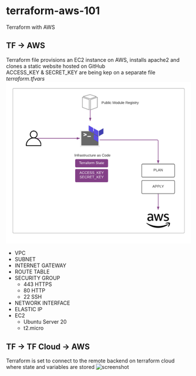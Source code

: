 # terraform-aws-101
Terraform with AWS

## TF -> AWS
Terraform file provisions an EC2 instance on AWS, installs apache2 and clones a static website hosted on GitHub  
ACCESS_KEY & SECRET_KEY are being kep on a separate file <i>terraform.tfvars</i>
![screenshot](/github/TF-AWS.png)
- VPC  
- SUBNET  
- INTERNET GATEWAY  
- ROUTE TABLE  
- SECURITY GROUP  
  - 443 HTTPS  
  - 80  HTTP  
  - 22  SSH  
- NETWORK INTERFACE  
- ELASTIC IP  
- EC2  
  - Ubuntu Server 20  
  - t2.micro  

## TF -> TF Cloud -> AWS
Terraform is set to connect to the remote backend on terraform cloud where state and variables are stored
![screenshot](/github/TF-AWS_2.png)
